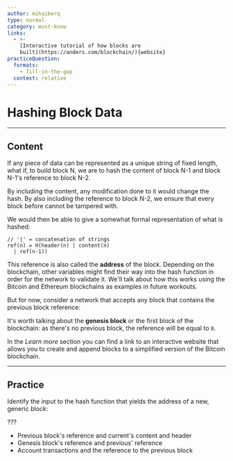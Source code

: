 ```yaml
---
author: mihaiberq
type: normal
category: must-know
links:
  - >-
    [Interactive tutorial of how blocks are
    built](https://anders.com/blockchain/){website}
practiceQuestion:
  formats:
    - fill-in-the-gap
  context: relative
---
```


# Hashing Block Data


---

## Content

If any piece of data can be represented as a unique string of fixed length, what if, to build block N, we are to hash the content of block N-1 and block N-1's reference to block N-2.

By including the content, any modification done to it would change the hash. By also including the reference to block N-2, we ensure that every block before cannot be tampered with.

We would then be able to give a somewhat formal representation of what is hashed:

```plain-text
// '|' = concatenation of strings
ref(n) = H(header(n) | content(n)
  | ref(n-1))
```

This reference is also called the **address** of the block. Depending on the blockchain, other variables might find their way into the hash function in order for the network to validate it. We'll talk about how this works using the Bitcoin and Ethereum blockchains as examples in future workouts.

But for now, consider a network that accepts any block that contains the previous block reference:

It's worth talking about the **genesis block** or the first block of the blockchain: as there's no previous block, the reference will be equal to `0`.

In the *Learn more* section you can find a link to an interactive website that allows you to create and append blocks to a simplified version of the Bitcoin blockchain.


---

## Practice

Identify the input to the hash function that yields the address of a new, generic block:

???

- Previous block's reference and current's content and header
- Genesis block's reference and previous' reference
- Account transactions and the reference to the previous block
